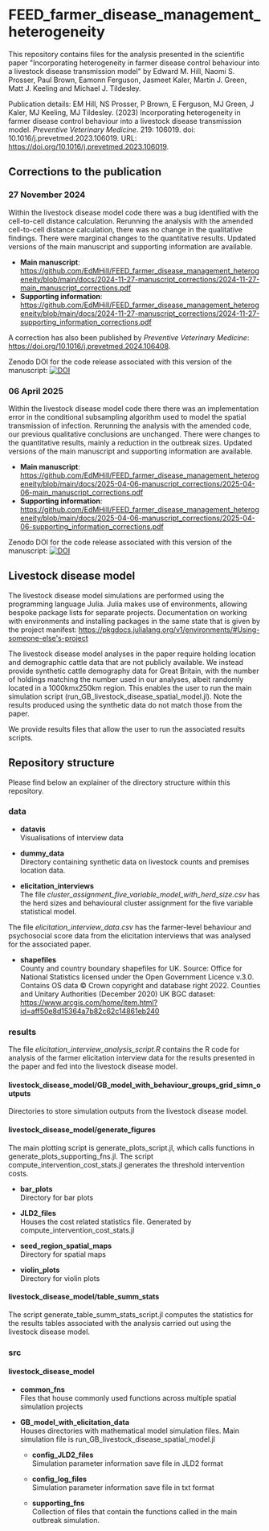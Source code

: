 # FEED_farmer_disease_management_heterogeneity

This repository contains files for the analysis presented in the scientific paper "Incorporating heterogeneity in farmer disease control behaviour into a livestock disease transmission model" by Edward M. Hill, Naomi S. Prosser, Paul Brown, Eamonn Ferguson, Jasmeet Kaler, Martin J. Green, Matt J. Keeling and Michael J. Tildesley.

Publication details: EM Hill, NS Prosser, P Brown, E Ferguson, MJ Green, J Kaler, MJ Keeling, MJ Tildesley. (2023) Incorporating heterogeneity in farmer disease control behaviour into a livestock disease transmission model. *Preventive Veterinary Medicine*. 219: 106019. doi: 10.1016/j.prevetmed.2023.106019. URL: https://doi.org/10.1016/j.prevetmed.2023.106019.

## Corrections to the publication 

### 27 November 2024

Within the livestock disease model code there was a bug identified with the cell-to-cell distance calculation.
Rerunning the analysis with the amended cell-to-cell distance calculation, there was no change in the qualitative findings. There were marginal changes to the quantitative results. Updated versions of the main manuscript and supporting information are available. 
 - **Main manuscript**: https://github.com/EdMHill/FEED_farmer_disease_management_heterogeneity/blob/main/docs/2024-11-27-manuscript_corrections/2024-11-27-main_manuscript_corrections.pdf
 - **Supporting information**: https://github.com/EdMHill/FEED_farmer_disease_management_heterogeneity/blob/main/docs/2024-11-27-manuscript_corrections/2024-11-27-supporting_information_corrections.pdf

 A correction has also been published by *Preventive Veterinary Medicine*: https://doi.org/10.1016/j.prevetmed.2024.106408.

 Zenodo DOI for the code release associated with this version of the manuscript:
[![DOI](https://zenodo.org/badge/DOI/10.5281/zenodo.14229548.svg)](https://doi.org/10.5281/zenodo.14229548)

 ### 06 April 2025
Within the livestock disease model code there there was an implementation error in the conditional subsampling algorithm used to model the spatial transmission of infection. Rerunning the analysis with the amended code, our previous qualitative conclusions are unchanged. There were changes to the quantitative results, mainly a reduction in the outbreak sizes. Updated versions of the main manuscript and supporting information are available. 
 - **Main manuscript**: https://github.com/EdMHill/FEED_farmer_disease_management_heterogeneity/blob/main/docs/2025-04-06-manuscript_corrections/2025-04-06-main_manuscript_corrections.pdf
 - **Supporting information**: https://github.com/EdMHill/FEED_farmer_disease_management_heterogeneity/blob/main/docs/2025-04-06-manuscript_corrections/2025-04-06-supporting_information_corrections.pdf

 Zenodo DOI for the code release associated with this version of the manuscript:
[![DOI](https://zenodo.org/badge/584841376.svg)](https://doi.org/10.5281/zenodo.7620689)

## Livestock disease model 

The livestock disease model simulations are performed using the programming language Julia.
Julia makes use of environments, allowing bespoke package lists for separate projects. Documentation on working with environments and installing packages in the same state that is given by the project manifest: https://pkgdocs.julialang.org/v1/environments/#Using-someone-else's-project

The livestock disease model analyses in the paper require holding location and demographic cattle data that are not publicly available. We instead provide synthetic cattle demography data for Great Britain, with the number of holdings matching the number used in our analyses, albeit randomly located in a 1000kmx250km region. This enables the user to run the main simulation script (run_GB_livestock_disease_spatial_model.jl). Note the results produced using the synthetic data do not match those from the paper.

We provide results files that allow the user to run the associated results scripts.

## Repository structure

Please find below an explainer of the directory structure within this repository.

### data

 - **datavis**  
Visualisations of interview data

 - **dummy_data**  
Directory containing synthetic data on livestock counts and premises location data.

 - **elicitation_interviews**  
The file *cluster_assignment_five_variable_model_with_herd_size.csv* has the herd sizes and behavioural cluster assignment for the five variable statistical model.

The file *elicitation_interview_data.csv* has the farmer-level behaviour and psychosocial score data from the elicitation interviews that was analysed for the associated paper.

 - **shapefiles**  
County and country boundary shapefiles for UK. Source: Office for National Statistics licensed under the Open Government Licence v.3.0. Contains OS data © Crown copyright and database right 2022. Counties and Unitary Authorities (December 2020) UK BGC dataset: https://www.arcgis.com/home/item.html?id=aff50e8d15364a7b82c62c14861eb240

### results

The file *elicitation_interview_analysis_script.R* contains the R code for analysis of the farmer elicitation interview data for the results presented in the paper and fed into the livestock disease model. 

#### livestock_disease_model/GB_model_with_behaviour_groups_grid_simn_outputs
Directories to store simulation outputs from the livestock disease model.

#### livestock_disease_model/generate_figures
The main plotting script is generate_plots_script.jl, which calls functions in generate_plots_supporting_fns.jl. 
The script compute_intervention_cost_stats.jl generates the threshold intervention costs.

 - **bar_plots**    
 Directory for bar plots

 - **JLD2_files**   
 Houses the cost related statistics file. Generated by compute_intervention_cost_stats.jl

 - **seed_region_spatial_maps**  
 Directory for spatial maps

 - **violin_plots**  
 Directory for violin plots

#### livestock_disease_model/table_summ_stats
The script generate_table_summ_stats_script.jl computes the statistics for the results tables associated with the analysis carried out using the livestock disease model.

### src

#### livestock_disease_model

 - **common_fns**  
Files that house commonly used functions across multiple spatial simulation projects

 - **GB_model_with_elicitation_data**  
Houses directories with mathematical model simulation files. Main simulation file is run_GB_livestock_disease_spatial_model.jl

    - **config_JLD2_files**     
    Simulation parameter information save file in JLD2 format

    - **config_log_files**      
    Simulation parameter information save file in txt format

    - **supporting_fns**    
    Collection of files that contain the functions called in the main outbreak simulation.
